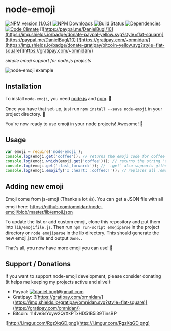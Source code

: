 # node-emoji

[![NPM version (1.0.3)](https://img.shields.io/npm/v/node-emoji.svg?style=flat-square)](https://www.npmjs.com/package/node-emoji) [![NPM Downloads](https://img.shields.io/npm/dm/node-emoji.svg?style=flat-square)](https://www.npmjs.com/package/node-emoji) [![Build Status](https://img.shields.io/travis/omnidan/node-emoji/master.svg?style=flat-square)](https://travis-ci.org/omnidan/node-emoji) [![Dependencies](https://img.shields.io/david/omnidan/node-emoji.svg?style=flat-square)](https://david-dm.org/omnidan/node-emoji) [![Code Climate](https://img.shields.io/codeclimate/github/omnidan/node-emoji.svg?style=flat-square)](https://codeclimate.com/github/omnidan/node-emoji) [![https://paypal.me/DanielBugl/10](https://img.shields.io/badge/donate-paypal-yellow.svg?style=flat-square)](https://paypal.me/DanielBugl/10) [![https://gratipay.com/~omnidan/](https://img.shields.io/badge/donate-gratipay/bitcoin-yellow.svg?style=flat-square)](https://gratipay.com/~omnidan/)

_simple emoji support for node.js projects_

![node-emoji example](http://i.imgur.com/RgFj97V.png)

## Installation
To install `node-emoji`, you need [node.js](http://nodejs.org/) and [npm](https://github.com/npm/npm#super-easy-install). :rocket:

Once you have that set-up, just run `npm install --save node-emoji` in your project directory. :ship:

You're now ready to use emoji in your node projects! Awesome! :metal:

## Usage
```javascript
var emoji = require('node-emoji');
console.log(emoji.get('coffee')); // returns the emoji code for coffee (displays emoji on terminals that support it)
console.log(emoji.which(emoji.get('coffee'))); // returns the string "coffee"
console.log(emoji.get(':fast_forward:')); // `.get` also supports github flavored markdown emoji (http://www.emoji-cheat-sheet.com/)
console.log(emoji.emojify('I :heart: :coffee:!')); // replaces all :emoji: with the actual emoji, in this case: returns "I ❤️ ☕️!"
```

## Adding new emoji
Emoji come from js-emoji (Thanks a lot :thumbsup:). You can get a JSON file with all emoji here: https://github.com/omnidan/node-emoji/blob/master/lib/emoji.json

To update the list or add custom emoji, clone this repository and put them into `lib/emojifile.js`.
Then run `npm run-script emojiparse` in the project directory or `node emojiparse` in the lib directory.
This should generate the new emoji.json file and output `Done.`.

That's all, you now have more emoji you can use! :clap:

## Support / Donations
If you want to support node-emoji development, please consider donating (it helps me keeping my projects active and alive!):

 * Paypal: [![daniel.bugl@gmail.com](https://www.paypalobjects.com/en_US/i/btn/btn_donate_SM.gif)](https://www.paypal.com/cgi-bin/webscr?cmd=_s-xclick&hosted_button_id=YBMS9EKTNPZHJ)
 * Gratipay: [![https://gratipay.com/omnidan/](https://img.shields.io/gratipay/omnidan.svg?style=flat-square)](https://gratipay.com/omnidan/)
 * Bitcoin: 114veSsYoyw2QrXkPTxHD51B5i39TinsBP

![http://i.imgur.com/RgzXqGD.png](http://i.imgur.com/RgzXqGD.png)

